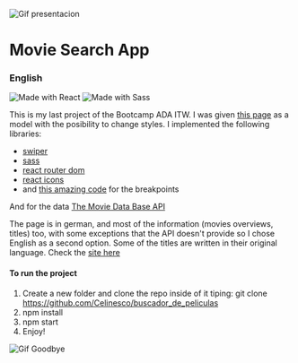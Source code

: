 

![Gif presentacion](https://media.giphy.com/media/mCK49Dq2QGwWwUFBpQ/giphy.gif)

# Movie Search App 


### English

![Made with React](https://shields.io/badge/made%20with-React-lightblue?logo=react&style=plastic)
![Made with Sass](https://shields.io/badge/made%20with-Sass-ff69b4?logo=sass&style=plastic)

This is my last project of the Bootcamp ADA ITW. I was given [this page](https://app-movie-jonhks.herokuapp.com/) as a model with the posibility to change styles.
I implemented the following libraries:

- [swiper](https://swiperjs.com/)
- [sass](https://sass-lang.com/) 
- [react router dom](https://reactrouter.com/)
- [react icons](https://react-icons.github.io/react-icons/)
- and [this amazing code](https://github.com/wrongakram/sass-mediaqueries/blob/master/src/breakpoints/breakpoints.scss) for the breakpoints

And for the data [The Movie Data Base API](https://www.themoviedb.org/?language=es)

The page is in german, and most of the information (movies overviews, titles) too, with some exceptions that the API doesn't provide so I chose English as a second option. Some of the titles are written in their original language. 
Check the [site here](https://film-suchmaschine.netlify.app/)



#### To run the project

1. Create a new folder and clone the repo inside of it tiping: git clone https://github.com/Celinesco/buscador_de_peliculas
2. npm install
3. npm start
4. Enjoy!


![Gif Goodbye](https://media.giphy.com/media/82ozVGY6TnFCBmSpLt/giphy.gif)